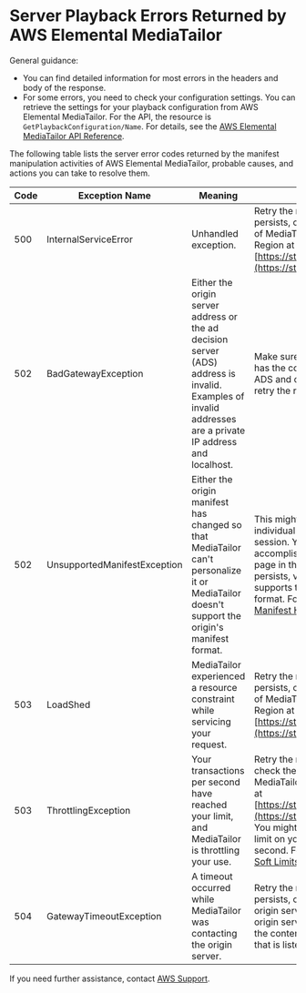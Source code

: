 # Server Playback Errors Returned by AWS Elemental MediaTailor<a name="playback-errors-server"></a>

General guidance: 
+ You can find detailed information for most errors in the headers and body of the response\.
+ For some errors, you need to check your configuration settings\. You can retrieve the settings for your playback configuration from AWS Elemental MediaTailor\. For the API, the resource is `GetPlaybackConfiguration/Name`\. For details, see the [AWS Elemental MediaTailor API Reference](https://docs.aws.amazon.com/mediatailor/latest/apireference/)\. 

The following table lists the server error codes returned by the manifest manipulation activities of AWS Elemental MediaTailor, probable causes, and actions you can take to resolve them\.


| Code | Exception Name | Meaning | What To Do | 
| --- | --- | --- | --- | 
| 500 | InternalServiceError | Unhandled exception\.  | Retry the request\. If the problem persists, check the reported health of MediaTailor for your AWS Region at [https://status.aws.amazon.com/](https://status.aws.amazon.com/)\. | 
| 502 | BadGatewayException | Either the origin server address or the ad decision server \(ADS\) address is invalid\. Examples of invalid addresses are a private IP address and localhost\.  | Make sure that your configuration has the correct settings for your ADS and origin server, and then retry the request\.  | 
| 502 | UnsupportedManifestException | Either the origin manifest has changed so that MediaTailor can't personalize it or MediaTailor doesn't support the origin's manifest format\.  | This might affect only the individual session\. Reinitialize the session\. You can usually accomplish this by refreshing the page in the viewer\. If the problem persists, verify that MediaTailor supports the origin's manifest format\. For information, see [Manifest Handling](manifest.md)\.  | 
| 503 | LoadShed | MediaTailor experienced a resource constraint while servicing your request\. | Retry the request\. If the problem persists, check the reported health of MediaTailor for your AWS Region at [https://status.aws.amazon.com/](https://status.aws.amazon.com/)\. | 
| 503 | ThrottlingException | Your transactions per second have reached your limit, and MediaTailor is throttling your use\.  | Retry the request\. You can also check the reported health of MediaTailor for your AWS Region at [https://status.aws.amazon.com/](https://status.aws.amazon.com/)\. You might want to increase the limit on your transactions per second\. For more information, see [Soft Limits](limits.md#soft-limits)\.  | 
| 504 | GatewayTimeoutException | A timeout occurred while MediaTailor was contacting the origin server\.  | Retry the request\. If the problem persists, check the health of the origin server and make sure the origin server is responding within the content origin server timeout that is listed at [Hard Limits](limits.md#hard-limits)\. | 

 If you need further assistance, contact [AWS Support](https://aws.amazon.com/premiumsupport/)\.
